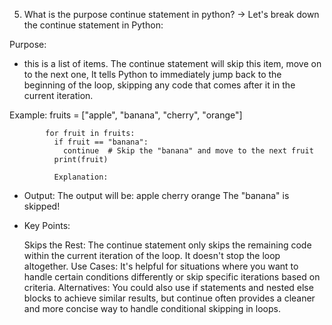 5. What is the purpose continue statement in python? 
-> Let's break down the continue statement in Python:

Purpose:

- this is  a list of items.  The continue statement will skip this item,  move on to the next one,  It tells Python to immediately jump back to the beginning of the loop, skipping any code that comes after it in the current iteration.

Example:    fruits = ["apple", "banana", "cherry", "orange"]

            for fruit in fruits:
              if fruit == "banana":
                continue  # Skip the "banana" and move to the next fruit
              print(fruit)

              Explanation:

- Output: The output will be:
    apple
    cherry
    orange
    The "banana" is skipped!

- Key Points:

    Skips the Rest: The continue statement only skips the remaining code within the current iteration of the loop. It doesn't stop the loop altogether.
    Use Cases: It's helpful for situations where you want to handle certain conditions differently or skip specific iterations based on criteria.
    Alternatives: You could also use if statements and nested else blocks to achieve similar results, but continue often provides a cleaner and more concise way to handle conditional skipping in loops.